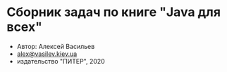 # Сборник задач по книге "Java для всех"
* Автор: Алексей Васильев
* alex@vasilev.kiev.ua
* издательство "ПИТЕР", 2020